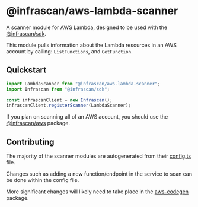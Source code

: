 # @infrascan/aws-lambda-scanner

A scanner module for AWS Lambda, designed to be used with the [@infrascan/sdk](../../packages/sdk).

This module pulls information about the Lambda resources in an AWS account by calling: `ListFunctions`, and `GetFunction`.

## Quickstart

```javascript
import LambdaScanner from "@infrascan/aws-lambda-scanner";
import Infrascan from "@infrascan/sdk";

const infrascanClient = new Infrascan();
infrascanClient.registerScanner(LambdaScanner);
```

If you plan on scanning all of an AWS account, you should use the [@infrascan/aws](../../packages/aws) package.

## Contributing

The majority of the scanner modules are autogenerated from their [config.ts](./config.ts) file. 

Changes such as adding a new function/endpoint in the service to scan can be done within the config file. 

More significant changes will likely need to take place in the [aws-codegen](../codegen) package.